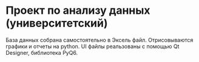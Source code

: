 # Проект по анализу данных (университетский)
База данных собрана самостоятельно в Эксель файл. Отрисовываются графики и отчеты на python. UI файлы реальзованы с помощью Qt Designer, библиотека PyQ6.
